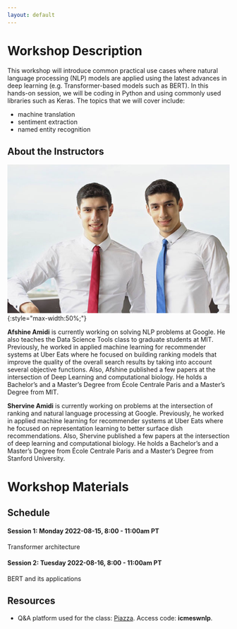 ```yaml
---
layout: default
---
```


# Workshop Description

This workshop will introduce common practical use cases where natural language processing (NLP) models are applied using the latest advances in deep learning (e.g. Transformer-based models such as BERT). In this hands-on session, we will be coding in Python and using commonly used libraries such as Keras. The topics that we will cover include:

- machine translation
- sentiment extraction
- named entity recognition

## About the Instructors

![amidi](/assets/img/profile.jpg){:style="max-width:50%;"}

**Afshine Amidi** is currently working on solving NLP problems at Google. He also teaches the Data Science Tools class to graduate students at MIT. Previously, he worked in applied machine learning for recommender systems at Uber Eats where he focused on building ranking models that improve the quality of the overall search results by taking into account several objective functions. Also, Afshine published a few papers at the intersection of Deep Learning and computational biology. He holds a Bachelor’s and a Master’s Degree from École Centrale Paris and a Master’s Degree from MIT.

**Shervine Amidi** is currently working on problems at the intersection of ranking and natural language processing at Google. Previously, he worked in applied machine learning for recommender systems at Uber Eats where he focused on representation learning to better surface dish recommendations. Also, Shervine published a few papers at the intersection of deep learning and computational biology. He holds a Bachelor’s and a Master’s Degree from École Centrale Paris and a Master’s Degree from Stanford University.

# Workshop Materials

## Schedule

#### Session 1: Monday 2022-08-15, 8:00 - 11:00am PT

Transformer architecture

#### Session 2: Tuesday 2022-08-16, 8:00 - 11:00am PT

BERT and its applications

## Resources

- Q&A platform used for the class: [Piazza](https://piazza.com/class/l68jwdir1zc5oj). Access code: **icmeswnlp**.
